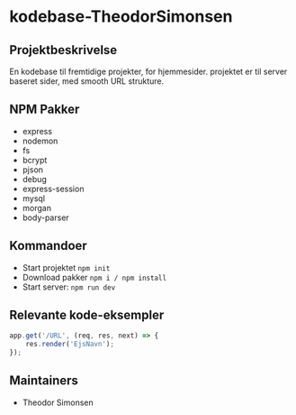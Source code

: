 # kodebase-TheodorSimonsen

## Projektbeskrivelse

En kodebase til fremtidige projekter, for hjemmesider. 
projektet er til server baseret sider, med smooth URL strukture.

## NPM Pakker

* express
* nodemon
* fs
* bcrypt
* pjson
* debug
* express-session
* mysql
* morgan
* body-parser

## Kommandoer

* Start projektet `npm init` 
* Download pakker `npm i / npm install`
* Start server: `npm run dev`

## Relevante kode-eksempler

```javascript
app.get('/URL', (req, res, next) => {
    res.render('EjsNavn');
});
```

## Maintainers

* Theodor Simonsen